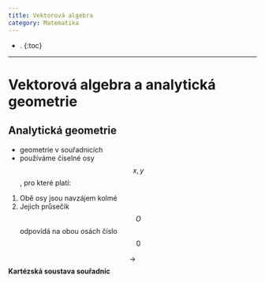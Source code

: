 ```yaml
---
title: Vektorová algebra
category: Matematika
---
```


- .
{:toc}
---

# Vektorová algebra a analytická geometrie

## Analytická geometrie
- geometrie v souřadnicích 
- používáme číselné osy $$x, y$$, pro které platí:

1. Obě osy jsou navzájem kolmé
2. Jejich průsečík $$O$$ odpovídá na obou osách číslo $$0$$

$$\rightarrow$$ **Kartézská soustava souřadnic**